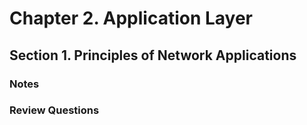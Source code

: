 # Chapter 2.  Application Layer
## Section 1.  Principles of Network Applications
### Notes
### Review Questions
